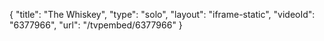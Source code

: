 {
    "title": "The Whiskey",
    "type": "solo",
    "layout": "iframe-static",
    "videoId": "6377966",
    "url": "\/tvpembed\/6377966"
}